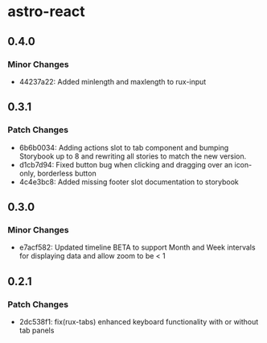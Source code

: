 # astro-react

## 0.4.0

### Minor Changes

- 44237a22: Added minlength and maxlength to rux-input

## 0.3.1

### Patch Changes

- 6b6b0034: Adding actions slot to tab component and bumping Storybook up to 8 and rewriting all stories to match the new version.
- d1cb7d94: Fixed button bug when clicking and dragging over an icon-only, borderless button
- 4c4e3bc8: Added missing footer slot documentation to storybook

## 0.3.0

### Minor Changes

- e7acf582: Updated timeline BETA to support Month and Week intervals for displaying data and allow zoom to be < 1

## 0.2.1

### Patch Changes

- 2dc538f1: fix(rux-tabs) enhanced keyboard functionality with or without tab panels
